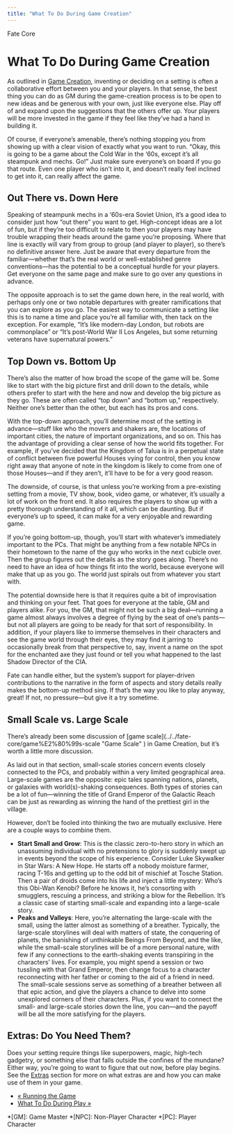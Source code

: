 ```yaml
---
title: "What To Do During Game Creation"
---
```

    
Fate Core

#  What To Do During Game Creation

As outlined in [Game Creation](../../fate-core/game-creation),
inventing or deciding on a setting is often a collaborative effort between you
and your players. In that sense, the best thing you can do as GM during the
game-creation process is to be open to new ideas and be generous with your
own, just like everyone else. Play off of and expand upon the suggestions that
the others offer up. Your players will be more invested in the game if they
feel like they’ve had a hand in building it.

Of course, if everyone’s amenable, there’s nothing stopping you from showing
up with a clear vision of exactly what you want to run. “Okay, this is going
to be a game about the Cold War in the ‘60s, except it’s all steampunk and
mechs. Go!” Just make sure everyone’s on board if you go that route. Even one
player who isn’t into it, and doesn’t really feel inclined to get into it, can
really affect the game.

## Out There vs. Down Here

Speaking of steampunk mechs in a ‘60s-era Soviet Union, it’s a good idea to
consider just how “out there” you want to get. High-concept ideas are a lot of
fun, but if they’re too difficult to relate to then your players may have
trouble wrapping their heads around the game you’re proposing. Where that line
is exactly will vary from group to group (and player to player), so there’s no
definitive answer here. Just be aware that every departure from the
familiar—whether that’s the real world or well-established genre
conventions—has the potential to be a conceptual hurdle for your players. Get
everyone on the same page and make sure to go over any questions in advance.

The opposite approach is to set the game down here, in the real world, with
perhaps only one or two notable departures with greater ramifications that you
can explore as you go. The easiest way to communicate a setting like this is
to name a time and place you’re all familiar with, then tack on the exception.
For example, “It’s like modern-day London, but robots are commonplace” or
“It’s post-World War II Los Angeles, but some returning veterans have
supernatural powers.”

## Top Down vs. Bottom Up

There’s also the matter of how broad the scope of the game will be. Some like
to start with the big picture first and drill down to the details, while
others prefer to start with the here and now and develop the big picture as
they go. These are often called “top down” and “bottom up,” respectively.
Neither one’s better than the other, but each has its pros and cons.

With the top-down approach, you’ll determine most of the setting in
advance—stuff like who the movers and shakers are, the locations of important
cities, the nature of important organizations, and so on. This has the
advantage of providing a clear sense of how the world fits together. For
example, if you’ve decided that the Kingdom of Talua is in a perpetual state
of conflict between five powerful Houses vying for control, then you know
right away that anyone of note in the kingdom is likely to come from one of
those Houses—and if they aren’t, it’ll have to be for a very good reason.

The downside, of course, is that unless you’re working from a pre-existing
setting from a movie, TV show, book, video game, or whatever, it’s usually a
lot of work on the front end. It also requires the players to show up with a
pretty thorough understanding of it all, which can be daunting. But if
everyone’s up to speed, it can make for a very enjoyable and rewarding game.

If you’re going bottom-up, though, you’ll start with whatever’s immediately
important to the PCs. That might be anything from a few notable NPCs in their
hometown to the name of the guy who works in the next cubicle over. Then the
group figures out the details as the story goes along. There’s no need to have
an idea of how things fit into the world, because everyone will make that up
as you go. The world just spirals out from whatever you start with.

The potential downside here is that it requires quite a bit of improvisation
and thinking on your feet. That goes for everyone at the table, GM and players
alike. For you, the GM, that might not be such a big deal—running a game
almost always involves a degree of flying by the seat of one’s pants—but not
all players are going to be ready for that sort of responsibility. In
addition, if your players like to immerse themselves in their characters and
see the game world through their eyes, they may find it jarring to
occasionally break from that perspective to, say, invent a name on the spot
for the enchanted axe they just found or tell you what happened to the last
Shadow Director of the CIA.

Fate can handle either, but the system’s support for player-driven
contributions to the narrative in the form of aspects and story details really
makes the bottom-up method sing. If that’s the way you like to play anyway,
great! If not, no pressure—but give it a try sometime.

## Small Scale vs. Large Scale

There’s already been some discussion of [game scale](../../fate-
core/game%E2%80%99s-scale "Game Scale" ) in Game Creation, but it’s worth a
little more discussion.

As laid out in that section, small-scale stories concern events closely
connected to the PCs, and probably within a very limited geographical area.
Large-scale games are the opposite: epic tales spanning nations, planets, or
galaxies with world(s)-shaking consequences. Both types of stories can be a
lot of fun—winning the title of Grand Emperor of the Galactic Reach can be
just as rewarding as winning the hand of the prettiest girl in the village.

However, don’t be fooled into thinking the two are mutually exclusive. Here
are a couple ways to combine them.

  * **Start Small and Grow**: This is the classic zero-to-hero story in which an unassuming individual with no pretensions to glory is suddenly swept up in events beyond the scope of his experience. Consider Luke Skywalker in Star Wars: A New Hope. He starts off a nobody moisture farmer, racing T-16s and getting up to the odd bit of mischief at Tosche Station. Then a pair of droids come into his life and inject a little mystery: Who’s this Obi-Wan Kenobi? Before he knows it, he’s consorting with smugglers, rescuing a princess, and striking a blow for the Rebellion. It’s a classic case of starting small-scale and expanding into a large-scale story.
  * **Peaks and Valleys**: Here, you’re alternating the large-scale with the small, using the latter almost as something of a breather. Typically, the large-scale storylines will deal with matters of state, the conquering of planets, the banishing of unthinkable Beings From Beyond, and the like, while the small-scale storylines will be of a more personal nature, with few if any connections to the earth-shaking events transpiring in the characters’ lives. For example, you might spend a session or two tussling with that Grand Emperor, then change focus to a character reconnecting with her father or coming to the aid of a friend in need. The small-scale sessions serve as something of a breather between all that epic action, and give the players a chance to delve into some unexplored corners of their characters. Plus, if you want to connect the small- and large-scale stories down the line, you can—and the payoff will be all the more satisfying for the players.

## Extras: Do You Need Them?

Does your setting require things like superpowers, magic, high-tech gadgetry,
or something else that falls outside the confines of the mundane? Either way,
you’re going to want to figure that out now, before play begins. See the
[Extras](../../fate-core/extras "Extras" ) section for more on what
extras are and how you can make use of them in your game.

  * [« Running the Game](/fate-core/running-game)
  * [What To Do During Play »](/fate-core/what-do-during-play)

  *[GM]: Game Master
  *[NPC]: Non-Player Character
  *[PC]: Player Character

